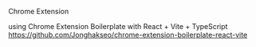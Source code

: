 Chrome Extension

using 
Chrome Extension Boilerplate with
React + Vite + TypeScript 
https://github.com/Jonghakseo/chrome-extension-boilerplate-react-vite